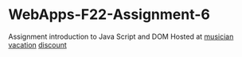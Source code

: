 # WebApps-F22-Assignment-6
Assignment introduction to Java Script and DOM
Hosted at
[musician](https://44-563-web-apps-f22.github.io/44563-webapps-assignment-6-jyoshtnadevineni/musician.html)
[vacation](https://44-563-web-apps-f22.github.io/44563-webapps-assignment-6-jyoshtnadevineni/vacation.html)
[discount](https://44-563-web-apps-f22.github.io/44563-webapps-assignment-6-jyoshtnadevineni/discount.html)